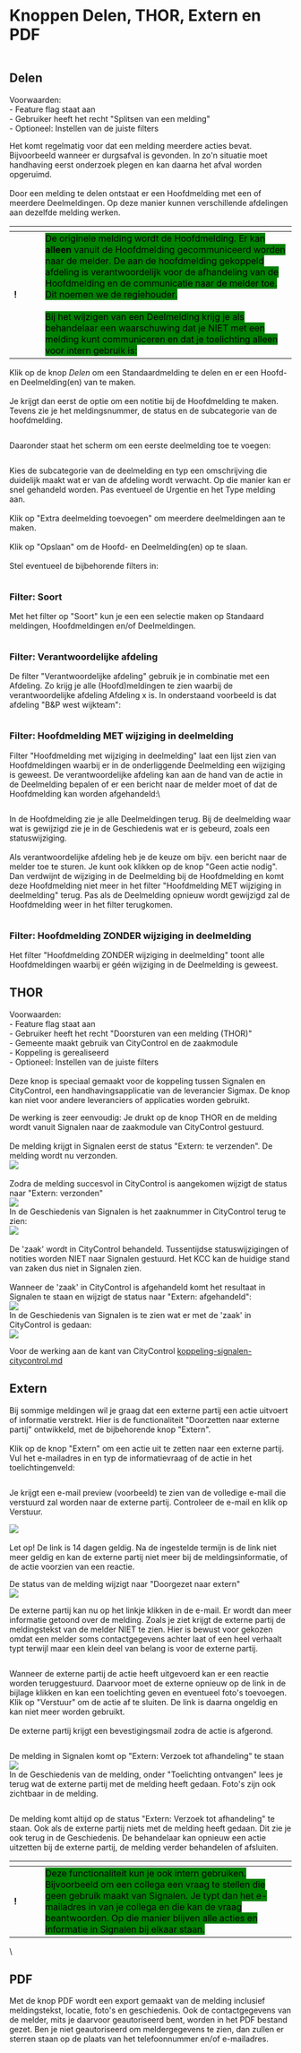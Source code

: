 # Knoppen Delen, THOR, Extern en PDF

<div align="left">

<figure><img src=".gitbook/assets/image (15).png" alt=""><figcaption></figcaption></figure>

</div>

## Delen

Voorwaarden:\
\- Feature flag staat aan\
\- Gebruiker heeft het recht "Splitsen van een melding"\
\- Optioneel: Instellen van de juiste filters

Het komt regelmatig voor dat een melding meerdere acties bevat. Bijvoorbeeld wanneer er durgsafval is gevonden. In zo'n situatie moet handhaving eerst onderzoek plegen en kan daarna het afval worden opgeruimd.\
\
Door een melding te delen ontstaat er een Hoofdmelding met een of meerdere Deelmeldingen. Op deze manier kunnen verschillende afdelingen aan dezelfde melding werken.&#x20;

<table data-header-hidden><thead><tr><th width="40"></th><th></th></tr></thead><tbody><tr><td><strong>!</strong></td><td><mark style="background-color:green;">De originele melding wordt de Hoofdmelding. Er kan <strong>alleen</strong> vanuit de Hoofdmelding gecommuniceerd worden naar de melder. De aan de hoofdmelding gekoppeld afdeling is verantwoordelijk voor de afhandeling van de Hoofdmelding en de communicatie naar de melder toe. Dit noemen we de regiehouder.</mark><br><br><mark style="background-color:green;">Bij het wijzigen van een Deelmelding krijg je als behandelaar een waarschuwing dat je NIET met een melding kunt communiceren en dat je toelichting alleen voor intern gebruik is:</mark><br><img src=".gitbook/assets/image (257).png" alt=""></td></tr></tbody></table>

Klik op de knop _Delen_ om een Standaardmelding te delen en er een Hoofd- en Deelmelding(en) van te maken.\
\
Je krijgt dan eerst de optie om een notitie bij de Hoofdmelding te maken. Tevens zie je het meldingsnummer, de status en de subcategorie van de hoofdmelding.

<figure><img src=".gitbook/assets/image (16).png" alt=""><figcaption></figcaption></figure>

Daaronder staat het scherm om een eerste deelmelding toe te voegen:

<figure><img src=".gitbook/assets/image (17).png" alt=""><figcaption></figcaption></figure>

Kies de subcategorie van de deelmelding en typ een omschrijving die duidelijk maakt wat er van de afdeling wordt verwacht. Op die manier kan er snel gehandeld worden. Pas eventueel de Urgentie en het Type melding aan.\
\
Klik op "Extra deelmelding toevoegen" om meerdere deelmeldingen aan te maken.\
\
Klik op "Opslaan" om de Hoofd- en Deelmelding(en) op te slaan.\
\
Stel eventueel de bijbehorende filters in:

<div align="left">

<figure><img src=".gitbook/assets/image (252).png" alt=""><figcaption></figcaption></figure>

</div>

### Filter: Soort

Met het filter op "Soort" kun je een een selectie maken op Standaard meldingen, Hoofdmeldingen en/of Deelmeldingen.

<div align="left">

<figure><img src=".gitbook/assets/image (152).png" alt=""><figcaption></figcaption></figure>

</div>

### Filter: Verantwoordelijke afdeling

De filter "Verantwoordelijke afdeling" gebruik je in combinatie met een Afdeling. Zo krijg je alle (Hoofd)meldingen te zien waarbij de verantwoordelijke afdeling Afdeling x is. In onderstaand voorbeeld is dat afdeling "B\&P west wijkteam":

<figure><img src=".gitbook/assets/image (254).png" alt=""><figcaption></figcaption></figure>

### Filter: Hoofdmelding MET wijziging in deelmelding

Filter "Hoofdmelding met wijziging in deelmelding" laat een lijst zien van Hoofdmeldingen waarbij er in de onderliggende Deelmelding een wijziging is geweest. De verantwoordelijke afdeling kan aan de hand van de actie in de Deelmelding bepalen of er een bericht naar de melder moet of dat de Hoofdmelding kan worden afgehandeld:\


<figure><img src=".gitbook/assets/image (255).png" alt=""><figcaption></figcaption></figure>

In de Hoofdmelding zie je alle Deelmeldingen terug. Bij de deelmelding waar wat is gewijzigd zie je in de Geschiedenis wat er is gebeurd, zoals een statuswijziging.\
\
Als verantwoordelijke afdeling heb je de keuze om bijv. een bericht naar de melder toe te sturen. Je kunt ook klikken op de knop "Geen actie nodig". Dan verdwijnt de wijziging in de Deelmelding bij de Hoofdmelding en komt deze Hoofdmelding niet meer in het filter "Hoofdmelding MET wijziging in deelmelding" terug. Pas als de Deelmelding opnieuw wordt gewijzigd zal de Hoofdmelding weer in het filter terugkomen.

<figure><img src=".gitbook/assets/image (256).png" alt=""><figcaption></figcaption></figure>

### Filter: Hoofdmelding ZONDER wijziging in deelmelding

Het filter "Hoofdmelding ZONDER wijziging in deelmelding" toont alle Hoofdmeldingen waarbij er géén wijziging in de Deelmelding is geweest.&#x20;

## THOR

Voorwaarden:\
\- Feature flag staat aan\
\- Gebruiker heeft het recht "Doorsturen van een melding (THOR)"\
\- Gemeente maakt gebruik van CityControl en de zaakmodule\
\- Koppeling is gerealiseerd\
\- Optioneel: Instellen van de juiste filters\
\
Deze knop is speciaal gemaakt voor de koppeling tussen Signalen en CityControl, een handhavingsapplicatie van de leverancier Sigmax. De knop kan niet voor andere leveranciers of applicaties worden gebruikt.

De werking is zeer eenvoudig: Je drukt op de knop THOR en de melding wordt vanuit Signalen naar de zaakmodule van CityControl gestuurd. \
\
De melding krijgt in Signalen eerst de status "Extern: te verzenden". De melding wordt nu verzonden.\
![](<.gitbook/assets/image (153).png>)\
\
Zodra de melding succesvol in CityControl is aangekomen wijzigt de status naar "Extern: verzonden"\
![](<.gitbook/assets/image (154).png>)\
In de Geschiedenis van Signalen is het zaaknummer in CityControl terug te zien:\
![](<.gitbook/assets/image (155).png>)\
\
De 'zaak' wordt in CityControl behandeld. Tussentijdse statuswijzigingen of notities worden NIET naar Signalen gestuurd. Het KCC kan de huidige stand van zaken dus niet in Signalen zien.\
\
Wanneer de 'zaak' in CityControl is afgehandeld komt het resultaat in Signalen te staan en wijzigt de status naar "Extern: afgehandeld":\
![](<.gitbook/assets/image (157).png>)\
In de Geschiedenis van Signalen is te zien wat er met de 'zaak' in CityControl is gedaan:\
![](<.gitbook/assets/image (156).png>)

Voor de werking aan de kant van CityControl [koppeling-signalen-citycontrol.md](koppeling-met-externe-systemen/koppeling-signalen-citycontrol.md "mention")

## Extern

Bij sommige meldingen wil je graag dat een externe partij een actie uitvoert of informatie verstrekt. Hier is de functionaliteit "Doorzetten naar externe partij" ontwikkeld, met de bijbehorende knop "Extern".\
\
Klik op de knop "Extern" om een actie uit te zetten naar een externe partij. Vul het e-mailadres in en typ de informatievraag of de actie in het toelichtingenveld:

<div align="left">

<figure><img src=".gitbook/assets/image (158).png" alt=""><figcaption></figcaption></figure>

</div>

Je krijgt een e-mail preview (voorbeeld) te zien van de volledige e-mail die verstuurd zal worden naar de externe partij. Controleer de e-mail en klik op Verstuur.

![](<.gitbook/assets/image (161).png>)\
\
Let op! De link is 14 dagen geldig. Na de ingestelde termijn is de link niet meer geldig en kan de externe partij niet meer bij de meldingsinformatie, of de actie voorzien van een reactie.

De status van de melding wijzigt naar "Doorgezet naar extern"\
![](<.gitbook/assets/image (160).png>)

De externe partij kan nu op het linkje klikken in de e-mail. Er wordt dan meer informatie getoond over de melding. Zoals je ziet krijgt de externe partij de meldingstekst van de melder NIET te zien. Hier is bewust voor gekozen omdat een melder soms contactgegevens achter laat of een heel verhaalt typt terwijl maar een klein deel van belang is voor de externe partij.

<div align="left">

<figure><img src=".gitbook/assets/image (162).png" alt=""><figcaption></figcaption></figure>

</div>

Wanneer de externe partij de actie heeft uitgevoerd kan er een reactie worden teruggestuurd. Daarvoor moet de externe opnieuw op de link in de bijlage klikken en kan een toelichting geven en eventueel foto's toevoegen. Klik op "Verstuur" om de actie af te sluiten. De link is daarna ongeldig en kan niet meer worden gebruikt.\
\
De externe partij krijgt een bevestigingsmail zodra de actie is afgerond.

<div align="left">

<figure><img src=".gitbook/assets/image (163).png" alt=""><figcaption></figcaption></figure>

</div>

De melding in Signalen komt op "Extern: Verzoek tot afhandeling" te staan\
![](<.gitbook/assets/image (164).png>)\
In de Geschiedenis van de melding, onder "Toelichting ontvangen" lees je terug wat de externe partij met de melding heeft gedaan. Foto's zijn ook zichtbaar in de melding.

<figure><img src=".gitbook/assets/image (165).png" alt=""><figcaption></figcaption></figure>

De melding komt altijd op de status "Extern: Verzoek tot afhandeling" te staan. Ook als de externe partij niets met de melding heeft gedaan. Dit zie je ook terug in de Geschiedenis. De behandelaar kan opnieuw een actie uitzetten bij de externe partij, de melding verder behandelen of afsluiten.

<table data-header-hidden><thead><tr><th width="40"></th><th></th></tr></thead><tbody><tr><td><strong>!</strong></td><td><mark style="background-color:green;">Deze functionaliteit kun je ook intern gebruiken. Bijvoorbeeld om een collega een vraag te stellen die geen gebruik maakt van Signalen. Je typt dan het e-mailadres in van je collega en die kan de vraag beantwoorden. Op die manier blijven alle acties en informatie in Signalen bij elkaar staan.</mark></td></tr></tbody></table>

\


## PDF

Met de knop PDF wordt een export gemaakt van de melding inclusief meldingstekst, locatie, foto's en geschiedenis. Ook de contactgegevens van de melder, mits je daarvoor geautoriseerd bent, worden in het PDF bestand gezet. Ben je niet geautoriseerd om meldergegevens te zien, dan zullen er sterren staan op de plaats van het telefoonnummer en/of e-mailadres.
